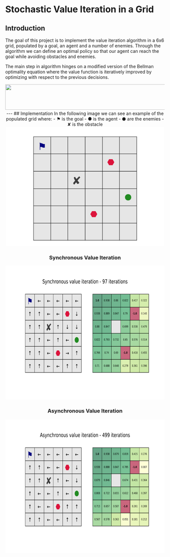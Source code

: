 # Stochastic Value Iteration in a Grid

## Introduction
The goal of this project is to implement the value iteration algorithm in a 6x6 grid, populated by a goal, 
an agent and a number of enemies. Through the algorithm we can define an optimal policy so that our agent
can reach the goal while avoiding obstacles and enemies. 

The main step in algorithm hinges on a modified version of the Bellman optimality equation
 where the value function is iteratively improved by optimizing with respect to the previous decisions.
  
<center><img src="https://latex.codecogs.com/png.image?\dpi{600}\bg{white}&space;V_{k&plus;1}(x)=\max_u\left[r(x,u)&plus;\sum_{x%27\in\mathbb{X}}\phi(x%27|x,u)V_k(x%27)\right]" width="522" height="80">
---
## Implementation
In the following image we can see an example of the populated grid where:
- &#9873; is the goal
- ● is the agent
- &#11043; are the enemies
- ✘ is the obstacle

<center><img src="/img/Base_grid.png" width="500" height="375">

### Synchronous Value Iteration
<center><img src="/img/sync_plot.png" width="700" height="420">

### Asynchronous Value Iteration
<center><img src="/img/async_plot.png" width="700" height="420">
